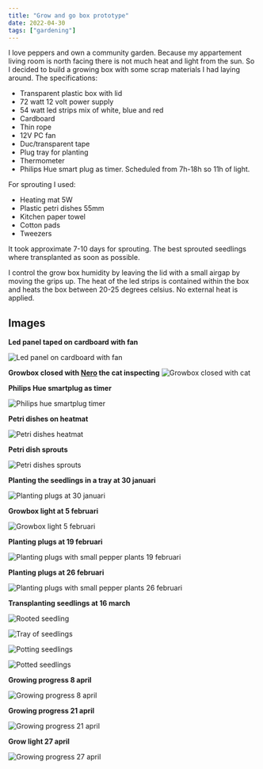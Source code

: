 ```yaml
---
title: "Grow and go box prototype"
date: 2022-04-30
tags: ["gardening"]
---
```


I love peppers and own a community garden. Because my appartement living room is north facing there is not much heat and light from the sun. So I decided to build a growing box with some scrap materials I had laying around. The specifications:

* Transparent plastic box with lid
* 72 watt 12 volt power supply
* 54 watt led strips mix of white, blue and red
* Cardboard
* Thin rope
* 12V PC fan
* Duc/transparent tape
* Plug tray for planting
* Thermometer
* Philips Hue smart plug as timer. Scheduled from 7h-18h so 11h of light.

For sprouting I used:

* Heating mat 5W
* Plastic petri dishes 55mm
* Kitchen paper towel
* Cotton pads
* Tweezers

It took approximate 7-10 days for sprouting. The best sprouted seedlings where transplanted as soon as possible.

I control the grow box humidity by leaving the lid with a small airgap by moving the grips up. The heat of the led strips is contained within the box and heats the box between 20-25 degrees celsius. No external heat is applied.

## Images

**Led panel taped on cardboard with fan**

![Led panel on cardboard with fan](/images/grow-and-go-box-proto/led_panel_cardboard_fan.jpg)

**Growbox closed with [Nero](https://www.instagram.com/nero.the.cat.2021/) the cat inspecting**
![Growbox closed with cat](/images/grow-and-go-box-proto/growbox-closed-cat.jpg)

**Philips Hue smartplug as timer**

![Philips hue smartplug timer](/images/grow-and-go-box-proto/philips-hue-smartplug.jpg)

**Petri dishes on heatmat**

![Petri dishes heatmat](/images/grow-and-go-box-proto/petri-dishes-heatmat.jpg)

**Petri dish sprouts**

![Petri dishes sprouts](/images/grow-and-go-box-proto/petri-dishes-sprouted.jpg)

**Planting the seedlings in a tray at 30 januari**

![Planting plugs at 30 januari](/images/grow-and-go-box-proto/planting-plugs_30_01_2022.jpg)

**Growbox light at 5 februari**

![Growbox light 5 februari](/images/grow-and-go-box-proto/growbox-light_05_02_2022.jpg)

**Planting plugs at 19 februari**

![Planting plugs with small pepper plants 19 februari](/images/grow-and-go-box-proto/planting-plugs_19_02_2022.jpg)

**Planting plugs at 26 februari**

![Planting plugs with small pepper plants 26 februari](/images/grow-and-go-box-proto/planting-plugs_26_02_2022.jpg)

**Transplanting seedlings at 16 march**

![Rooted seedling](/images/grow-and-go-box-proto/transplanting-seedlings_16-03-2022.jpg)

![Tray of seedlings](/images/grow-and-go-box-proto/transplanting-seedlings_01_16-03-2022.jpg)

![Potting seedlings](/images/grow-and-go-box-proto/transplanting-seedlings_02_16-03-2022.jpg)

![Potted seedlings](/images/grow-and-go-box-proto/transplanting-seedlings_03_16-03-2022.jpg)

**Growing progress 8 april**

![Growing progress 8 april](/images/grow-and-go-box-proto/growing_progress_8-04-2022.jpg)

**Growing progress 21 april**

![Growing progress 21 april](/images/grow-and-go-box-proto/growing_progress_21-04-2022.jpg)

**Grow light 27 april**

![Growing progress 27 april](/images/grow-and-go-box-proto/grow_light_27-04-2022.jpg)
